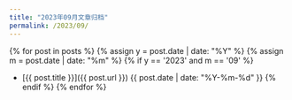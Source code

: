 ```yaml
---
title: "2023年09月文章归档"
permalink: /2023/09/
---
```


{% for post in posts %}
  {% assign y = post.date | date: "%Y" %}
  {% assign m = post.date | date: "%m" %}
  {% if y == '2023' and m == '09' %}
  - [{{ post.title }}]({{ post.url }}) <span>{{ post.date | date: "%Y-%m-%d" }}</span>
  {% endif %}
{% endfor %}

